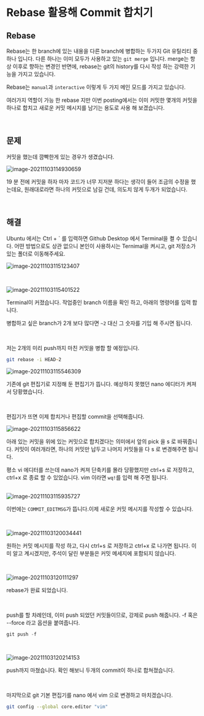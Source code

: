 # Rebase 활용해 Commit 합치기

## Rebase

Rebase는 한 branch에 있는 내용을 다른 branch에 병합하는 두가지 Git 유틸리티 중 하나 입니다. 다른 하나는 이미 모두가 사용하고 있는 `git merge` 입니다. merge는 항상 이후로 향하는 변경인 반면에, rebase는 git의 history를 다시 작성 하는 강력한 기능을 가지고 있습니다. 

Rebase는 `manual`과 `interactive` 이렇게 두 가지 메인 모드를 가지고 있습니다.

여러가지 역할이 가능 한 rebase 지만 이번 posting에서는 이미 커밋한 몇개의 커밋을 하나로 합치고 새로운 커밋 메시지를 남기는 용도로 사용 해 보겠습니다.

<br/>	

## 문제	

커밋을 했는데 깜빡한게 있는 경우가 생겼습니다.

![image-20211103114930659](https://raw.githubusercontent.com/Shane-Park/mdblog/main/devops/git/rebase.assets/image-20211103114930659.png)

19 분 전에 커밋을 하자 마자 코드가 너무 지저분 하다는 생각이 들어 조금의 수정을 했는데요, 원래대로라면 하나의 커밋으로 남길 건데, 의도치 않게 두개가 되었습니다.

<br/>

## 해결

Ubuntu 에서는 Ctrl + ` 를 입력하면 Github Desktop 에서 Terminal을 켤 수 있습니다. 어떤 방법으로도 상관 없으니 본인이 사용하시는 Ternimal을 켜시고, git 저장소가 있는 폴더로 이동해주세요.

![image-20211103115123407](https://raw.githubusercontent.com/Shane-Park/mdblog/main/devops/git/rebase.assets/image-20211103115123407.png)

<br/>

![image-20211103115401522](https://raw.githubusercontent.com/Shane-Park/mdblog/main/devops/git/rebase.assets/image-20211103115401522.png)

Terminal이 커졌습니다. 작업중인 branch 이름을 확인 하고, 아래의 명령어를 입력 합니다.

병합하고 싶은 branch가 2개 보다 많다면 `~2` 대신 그 숫자를 기입 해 주시면 됩니다. 

<br/>	

저는 2개의 미리 push까지 마친 커밋을 병합 할 예정입니다.

```zsh
git rebase -i HEAD~2
```

![image-20211103115546309](https://raw.githubusercontent.com/Shane-Park/mdblog/main/devops/git/rebase.assets/image-20211103115546309.png)

기존에 git 편집기로 지정해 둔 편집기가 뜹니다. 예상하지 못했던 nano 에디터가 켜져서 당황했습니다.

<br/>	

편집기가 뜨면 이제 합치거나 편집할 commit을 선택해줍니다.

![image-20211103115856622](https://raw.githubusercontent.com/Shane-Park/mdblog/main/devops/git/rebase.assets/image-20211103115856622.png)

아래 있는 커밋을 위에 있는 커밋으로 합치겠다는 의미에서 앞의 pick 을 s 로 바꿔줍니다. 커밋이 여러개라면, 하나의 커밋만 납두고 나머지 커밋들을 다 s 로 변경해주면 됩니다.

평소 vi 에디터를 쓰는데 nano가 켜져 단축키를 몰라 당황했지만 ctrl+s 로 저장하고, ctrl+x 로 종료 할 수 있었습니다. vim 이라면 `wq!`를 입력 해 주면 됩니다.

<br/>![image-20211103115935727](https://raw.githubusercontent.com/Shane-Park/mdblog/main/devops/git/rebase.assets/image-20211103115935727.png)

이번에는 `COMMIT_EDITMSG`가 뜹니다.이제 새로운 커밋 메시지를 작성할 수 있습니다.

<br/>

![image-20211103120034441](https://raw.githubusercontent.com/Shane-Park/mdblog/main/devops/git/rebase.assets/image-20211103120034441.png)

원하는 커밋 메시지를 작성 하고, 다시 ctrl+s 로 저장하고 ctrl+x 로 나가면 됩니다. 이미 알고 계시겠지만, 주석이 달린 부분들은 커밋 메세지에 포함되지 않습니다.

<br/>

![image-20211103120111297](https://raw.githubusercontent.com/Shane-Park/mdblog/main/devops/git/rebase.assets/image-20211103120111297.png)

rebase가 완료 되었습니다.

<br/>

push를 할 차례인데, 이미 push 되었던 커밋들이므로, 강제로 push 해줍니다. -f 혹은 --force 라고 옵션을 붙여줍니다.

```java
git push -f
```

<br/>

![image-20211103120214153](https://raw.githubusercontent.com/Shane-Park/mdblog/main/devops/git/rebase.assets/image-20211103120214153.png)

push까지 마쳤습니다. 확인 해보니 두개의 commit이 하나로 합쳐졌습니다.

<br/>

마지막으로 git 기본 편집기를 nano 에서 vim 으로 변경하고 마치겠습니다.

```zsh
git config --global core.editor "vim"
```

